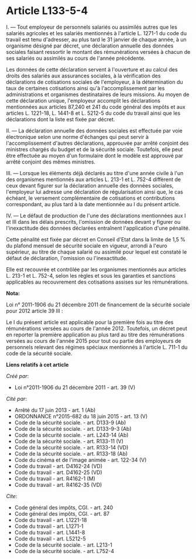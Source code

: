 # Article L133-5-4

I. ― Tout employeur de personnels salariés ou assimilés autres que les salariés agricoles et les salariés mentionnés à
l'article L. 1271-1 du code du travail est tenu d'adresser, au plus tard le 31 janvier de chaque année, à un organisme
désigné par décret, une déclaration annuelle des données sociales faisant ressortir le montant des rémunérations versées à
chacun de ses salariés ou assimilés au cours de l'année précédente. 

Les données de cette déclaration servent à l'ouverture et au calcul des droits des salariés aux assurances sociales, à la
vérification des déclarations de cotisations sociales de l'employeur, à la détermination du taux de certaines cotisations
ainsi qu'à l'accomplissement par les administrations et organismes destinataires de leurs missions. Au moyen de cette
déclaration unique, l'employeur accomplit les déclarations mentionnées aux articles 87,240 et 241 du code général des impôts
et aux articles L. 1221-18, L. 1441-8 et L. 5212-5 du code du travail ainsi que les déclarations dont la liste est fixée par
décret. 

II. ― La déclaration annuelle des données sociales est effectuée par voie électronique selon une norme d'échanges qui peut
servir à l'accomplissement d'autres déclarations, approuvée par arrêté conjoint des ministres chargés du budget et de la
sécurité sociale. Toutefois, elle peut être effectuée au moyen d'un formulaire dont le modèle est approuvé par arrêté
conjoint des mêmes ministres. 

III. ― Lorsque les éléments déjà déclarés au titre d'une année civile à l'un des organismes mentionnés aux articles L. 213-1
et L. 752-4 diffèrent de ceux devant figurer sur la déclaration annuelle des données sociales, l'employeur lui adresse une
déclaration de régularisation ainsi que, le cas échéant, le versement complémentaire de cotisations et contributions
correspondant, au plus tard à la date mentionnée au I du présent article. 

IV. ― Le défaut de production de l'une des déclarations mentionnées aux I et III dans les délais prescrits, l'omission de
données devant y figurer ou l'inexactitude des données déclarées entraînent l'application d'une pénalité. 

Cette pénalité est fixée par décret en Conseil d'Etat dans la limite de 1,5 % du plafond mensuel de sécurité sociale en
vigueur, arrondi à l'euro supérieur, au titre de chaque salarié ou assimilé pour lequel est constaté le défaut de
déclaration, l'omission ou l'inexactitude. 

Elle est recouvrée et contrôlée par les organismes mentionnés aux articles L. 213-1 et L. 752-4, selon les règles et sous les
garanties et sanctions applicables au recouvrement des cotisations assises sur les rémunérations.

**Nota:**

Loi n° 2011-1906 du 21 décembre 2011 de financement de la sécurité sociale pour 2012 article 39 III :

Le I du présent article est applicable pour la première fois au titre des rémunérations versées au cours de l'année 2012.
Toutefois, un décret peut en reporter la première application au plus tard au titre des rémunérations versées au cours de
l'année 2015 pour tout ou partie des employeurs de personnels relevant des régimes spéciaux mentionnés à l'article L. 711-1
du code de la sécurité sociale.

**Liens relatifs à cet article**

_Créé par_:

  - Loi n°2011-1906 du 21 décembre 2011 - art. 39 (V)

_Cité par_:

  - Arrêté du 17 juin 2013 - art. 1 (Ab)
  - ORDONNANCE n°2015-682 du 18 juin 2015 - art. 13 (V)
  - Code de la sécurité sociale. - art. D133-9 (Ab)
  - Code de la sécurité sociale. - art. D133-9-3 (Ab)
  - Code de la sécurité sociale. - art. L243-14 (Ab)
  - Code de la sécurité sociale. - art. R133-11 (V)
  - Code de la sécurité sociale. - art. R133-14 (VD)
  - Code de la sécurité sociale. - art. R133-18 (Ab)
  - Code du cinéma et de l'image animée - art. 122-34 (V)
  - Code du travail - art. D4162-24 (VD)
  - Code du travail - art. D4162-25 (VD)
  - Code du travail - art. R4162-1 (M)
  - Code du travail - art. R4162-35 (VD)

_Cite_:

  - Code général des impôts, CGI. - art. 240
  - Code général des impôts, CGI. - art. 87
  - Code du travail - art. L1221-18
  - Code du travail - art. L1271-1
  - Code du travail - art. L1441-8
  - Code du travail - art. L5212-5
  - Code de la sécurité sociale. - art. L213-1
  - Code de la sécurité sociale. - art. L752-4
